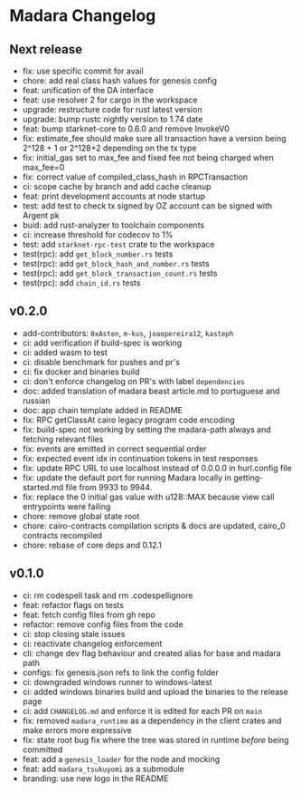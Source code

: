 # Madara Changelog

## Next release

- fix: use specific commit for avail
- chore: add real class hash values for genesis config
- feat: unification of the DA interface
- feat: use resolver 2 for cargo in the workspace
- upgrade: restructure code for rust latest version
- upgrade: bump rustc nightly version to 1.74 date
- feat: bump starknet-core to 0.6.0 and remove InvokeV0
- fix: estimate_fee should make sure all transaction have a version being
  2^128 + 1 or 2^128+2 depending on the tx type
- fix: initial_gas set to max_fee and fixed fee not being charged when max_fee=0
- fix: correct value of compiled_class_hash in RPCTransaction
- ci: scope cache by branch and add cache cleanup
- feat: print development accounts at node startup
- test: add test to check tx signed by OZ account can be signed with Argent pk
- buid: add rust-analyzer to toolchain components
- ci: increase threshold for codecov to 1%
- test: add `starknet-rpc-test` crate to the workspace
- test(rpc): add `get_block_number.rs` tests
- test(rpc): add `get_block_hash_and_number.rs` tests
- test(rpc): add `get_block_transaction_count.rs` tests
- test(rpc): add `chain_id.rs` tests

## v0.2.0

- add-contributors: `0xAsten`, `m-kus`, `joaopereira12`, `kasteph`
- ci: add verification if build-spec is working
- ci: added wasm to test
- ci: disable benchmark for pushes and pr's
- ci: fix docker and binaries build
- ci: don't enforce changelog on PR's with label `dependencies`
- doc: added translation of madara beast article.md to portuguese and russian
- doc: app chain template added in README
- fix: RPC getClassAt cairo legacy program code encoding
- fix: build-spec not working by setting the madara-path always and fetching
  relevant files
- fix: events are emitted in correct sequential order
- fix: expected event idx in continuation tokens in test responses
- fix: update RPC URL to use localhost instead of 0.0.0.0 in hurl.config file
- fix: update the default port for running Madara locally in getting-started.md
  file from 9933 to 9944.
- fix: replace the 0 initial gas value with u128::MAX because view call
  entrypoints were failing
- chore: remove global state root
- chore: cairo-contracts compilation scripts & docs are updated, cairo_0
  contracts recompiled
- chore: rebase of core deps and 0.12.1

## v0.1.0

- ci: rm codespell task and rm .codespellignore
- feat: refactor flags on tests
- feat: fetch config files from gh repo
- refactor: remove config files from the code
- ci: stop closing stale issues
- ci: reactivate changelog enforcement
- cli: change dev flag behaviour and created alias for base and madara path
- configs: fix genesis.json refs to link the config folder
- ci: downgraded windows runner to windows-latest
- ci: added windows binaries build and upload the binaries to the release page
- ci: add `CHANGELOG.md` and enforce it is edited for each PR on `main`
- fix: removed `madara_runtime` as a dependency in the client crates and make
  errors more expressive
- fix: state root bug fix where the tree was stored in runtime _before_ being
  committed
- feat: add a `genesis_loader` for the node and mocking
- feat: add `madara_tsukuyomi` as a submodule
- branding: use new logo in the README
